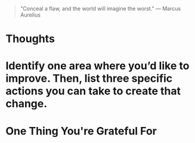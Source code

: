 
> \"Conceal a flaw, and the world will imagine the worst.\" — Marcus Aurelius

# Thoughts

# Identify one area where you’d like to improve. Then, list three specific actions you can take to create that change.

# One Thing You're Grateful For

